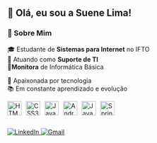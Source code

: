 ## 👋 Olá, eu sou a Suene Lima!

### 👩 Sobre Mim

🎓 Estudante de **Sistemas para Internet** no IFTO  
💼 Atuando como **Suporte de TI**  
👩**Monitora** de Informática Básica

🚀 Apaixonada por tecnologia  
📚 Em constante aprendizado e evolução


<div style="display: flex; gap: 10px; flex-wrap: wrap;">
  <img height="32" src="https://cdn.jsdelivr.net/gh/devicons/devicon/icons/html5/html5-original.svg" alt="HTML5">
  <img height="32" src="https://cdn.jsdelivr.net/gh/devicons/devicon/icons/css3/css3-original.svg" alt="CSS3">
  <img height="32" src="https://cdn.jsdelivr.net/gh/devicons/devicon/icons/javascript/javascript-original.svg" alt="JavaScript">
  <img height="32" src="https://cdn.jsdelivr.net/gh/devicons/devicon/icons/android/android-original.svg" alt="Android">
  <img height="32" src="https://cdn.jsdelivr.net/gh/devicons/devicon/icons/java/java-original.svg" alt="Java">
  <img height="32" src="https://cdn.jsdelivr.net/gh/devicons/devicon/icons/spring/spring-original.svg" alt="Spring">
</div>


## 

<div> 
  <a href="https://www.linkedin.com/in/suene-ferreira-543050223" target="_blank">
    <img src="https://img.shields.io/badge/-LinkedIn-%230077B5?style=for-the-badge&logo=linkedin&logoColor=white" alt="LinkedIn">
  </a>
  <a href="mailto:suenelima94@gmail.com?subject=Contato%20via%20GitHub">
    <img src="https://img.shields.io/badge/Gmail-D14836?style=for-the-badge&logo=gmail&logoColor=white" alt="Gmail">
  </a>
</div>
